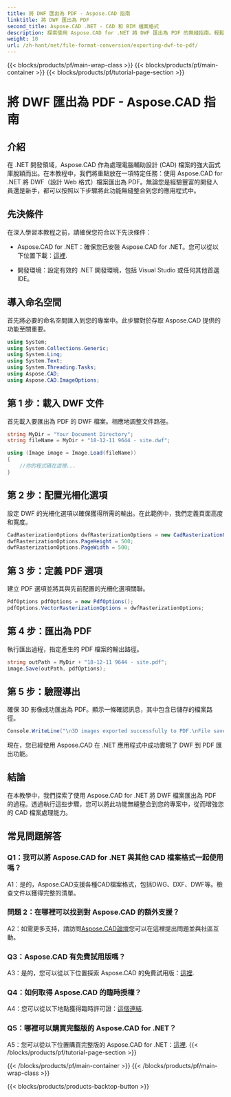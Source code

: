 ```yaml
---
title: 將 DWF 匯出為 PDF - Aspose.CAD 指南
linktitle: 將 DWF 匯出為 PDF
second_title: Aspose.CAD .NET - CAD 和 BIM 檔案格式
description: 探索使用 Aspose.CAD for .NET 將 DWF 匯出為 PDF 的無縫指南。輕鬆增強您的 CAD 檔案處理能力。
weight: 10
url: /zh-hant/net/file-format-conversion/exporting-dwf-to-pdf/
---
```


{{< blocks/products/pf/main-wrap-class >}}
{{< blocks/products/pf/main-container >}}
{{< blocks/products/pf/tutorial-page-section >}}

# 將 DWF 匯出為 PDF - Aspose.CAD 指南

## 介紹

在 .NET 開發領域，Aspose.CAD 作為處理電腦輔助設計 (CAD) 檔案的強大函式庫脫穎而出。在本教程中，我們將重點放在一項特定任務：使用 Aspose.CAD for .NET 將 DWF（設計 Web 格式）檔案匯出為 PDF。無論您是經驗豐富的開發人員還是新手，都可以按照以下步驟將此功能無縫整合到您的應用程式中。

## 先決條件

在深入學習本教程之前，請確保您符合以下先決條件：

-  Aspose.CAD for .NET：確保您已安裝 Aspose.CAD for .NET。您可以從以下位置下載：[這裡](https://releases.aspose.com/cad/net/).

- 開發環境：設定有效的 .NET 開發環境，包括 Visual Studio 或任何其他首選 IDE。

## 導入命名空間

首先將必要的命名空間匯入到您的專案中。此步驟對於存取 Aspose.CAD 提供的功能至關重要。

```csharp
using System;
using System.Collections.Generic;
using System.Linq;
using System.Text;
using System.Threading.Tasks;
using Aspose.CAD;
using Aspose.CAD.ImageOptions;
```

## 第 1 步：載入 DWF 文件

首先載入要匯出為 PDF 的 DWF 檔案。相應地調整文件路徑。

```csharp
string MyDir = "Your Document Directory";
string fileName = MyDir + "18-12-11 9644 - site.dwf";

using (Image image = Image.Load(fileName))
{
    //你的程式碼在這裡...
}
```

## 第 2 步：配置光柵化選項

設定 DWF 的光柵化選項以確保獲得所需的輸出。在此範例中，我們定義頁面高度和寬度。

```csharp
CadRasterizationOptions dwfRasterizationOptions = new CadRasterizationOptions();
dwfRasterizationOptions.PageHeight = 500;
dwfRasterizationOptions.PageWidth = 500;
```

## 第 3 步：定義 PDF 選項

建立 PDF 選項並將其與先前配置的光柵化選項關聯。

```csharp
PdfOptions pdfOptions = new PdfOptions();
pdfOptions.VectorRasterizationOptions = dwfRasterizationOptions;
```

## 第 4 步：匯出為 PDF

執行匯出過程，指定產生的 PDF 檔案的輸出路徑。

```csharp
string outPath = MyDir + "18-12-11 9644 - site.pdf";
image.Save(outPath, pdfOptions);
```

## 第 5 步：驗證導出

確保 3D 影像成功匯出為 PDF。顯示一條確認訊息，其中包含已儲存的檔案路徑。

```csharp
Console.WriteLine("\n3D images exported successfully to PDF.\nFile saved at " + MyDir);
```

現在，您已經使用 Aspose.CAD 在 .NET 應用程式中成功實現了 DWF 到 PDF 匯出功能。

## 結論

在本教學中，我們探索了使用 Aspose.CAD for .NET 將 DWF 檔案匯出為 PDF 的過程。透過執行這些步驟，您可以將此功能無縫整合到您的專案中，從而增強您的 CAD 檔案處理能力。

## 常見問題解答

### Q1：我可以將 Aspose.CAD for .NET 與其他 CAD 檔案格式一起使用嗎？

A1：是的，Aspose.CAD支援各種CAD檔案格式，包括DWG、DXF、DWF等。檢查文件以獲得完整的清單。

### 問題 2：在哪裡可以找到對 Aspose.CAD 的額外支援？

 A2：如需更多支持，請訪問[Aspose.CAD論壇](https://forum.aspose.com/c/cad/19)您可以在這裡提出問題並與社區互動。

### Q3：Aspose.CAD 有免費試用版嗎？

 A3：是的，您可以從以下位置探索 Aspose.CAD 的免費試用版：[這裡](https://releases.aspose.com/).

### Q4：如何取得 Aspose.CAD 的臨時授權？

 A4：您可以從以下地點獲得臨時許可證：[這個連結](https://purchase.aspose.com/temporary-license/).

### Q5：哪裡可以購買完整版的 Aspose.CAD for .NET？

 A5：您可以從以下位置購買完整版的 Aspose.CAD for .NET：[這裡](https://purchase.aspose.com/buy).
{{< /blocks/products/pf/tutorial-page-section >}}

{{< /blocks/products/pf/main-container >}}
{{< /blocks/products/pf/main-wrap-class >}}

{{< blocks/products/products-backtop-button >}}
